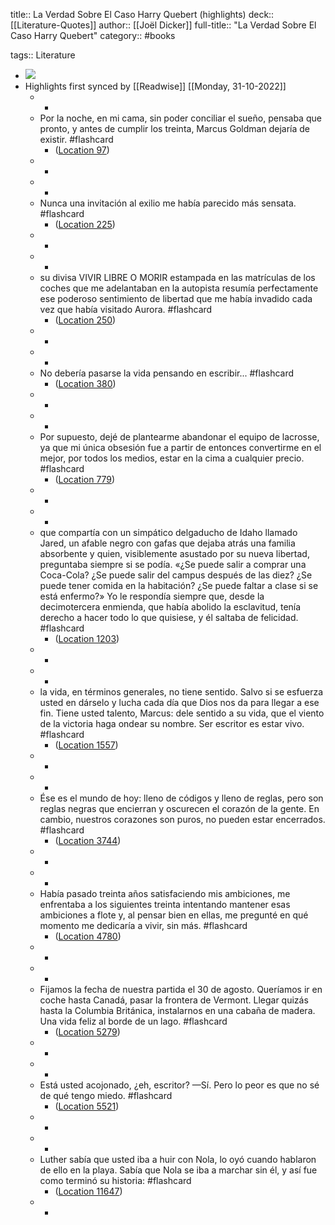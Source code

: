 title:: La Verdad Sobre El Caso Harry Quebert (highlights)
deck:: [[Literature-Quotes]]
author:: [[Joël Dicker]]
full-title:: "La Verdad Sobre El Caso Harry Quebert"
category:: #books

tags:: Literature

- ![](https://images-na.ssl-images-amazon.com/images/I/51zBPyEEMDL._SL200_.jpg)
- Highlights first synced by [[Readwise]] [[Monday, 31-10-2022]]
	- -
	- Por la noche, en mi cama, sin poder conciliar el sueño, pensaba que pronto, y antes de cumplir los treinta, Marcus Goldman dejaría de existir. #flashcard
		- ([Location 97](https://readwise.io/to_kindle?action=open&asin=B00CKXTP2O&location=97))
	- -
	- -
	- Nunca una invitación al exilio me había parecido más sensata. #flashcard
		- ([Location 225](https://readwise.io/to_kindle?action=open&asin=B00CKXTP2O&location=225))
	- -
	- -
	- su divisa VIVIR LIBRE O MORIR estampada en las matrículas de los coches que me adelantaban en la autopista resumía perfectamente ese poderoso sentimiento de libertad que me había invadido cada vez que había visitado Aurora. #flashcard
		- ([Location 250](https://readwise.io/to_kindle?action=open&asin=B00CKXTP2O&location=250))
	- -
	- -
	- No debería pasarse la vida pensando en escribir... #flashcard
		- ([Location 380](https://readwise.io/to_kindle?action=open&asin=B00CKXTP2O&location=380))
	- -
	- -
	- Por supuesto, dejé de plantearme abandonar el equipo de lacrosse, ya que mi única obsesión fue a partir de entonces convertirme en el mejor, por todos los medios, estar en la cima a cualquier precio. #flashcard
		- ([Location 779](https://readwise.io/to_kindle?action=open&asin=B00CKXTP2O&location=779))
	- -
	- -
	- que compartía con un simpático delgaducho de Idaho llamado Jared, un afable negro con gafas que dejaba atrás una familia absorbente y quien, visiblemente asustado por su nueva libertad, preguntaba siempre si se podía. «¿Se puede salir a comprar una Coca-Cola? ¿Se puede salir del campus después de las diez? ¿Se puede tener comida en la habitación? ¿Se puede faltar a clase si se está enfermo?» Yo le respondía siempre que, desde la decimotercera enmienda, que había abolido la esclavitud, tenía derecho a hacer todo lo que quisiese, y él saltaba de felicidad. #flashcard
		- ([Location 1203](https://readwise.io/to_kindle?action=open&asin=B00CKXTP2O&location=1203))
	- -
	- -
	- la vida, en términos generales, no tiene sentido. Salvo si se esfuerza usted en dárselo y lucha cada día que Dios nos da para llegar a ese fin. Tiene usted talento, Marcus: dele sentido a su vida, que el viento de la victoria haga ondear su nombre. Ser escritor es estar vivo. #flashcard
		- ([Location 1557](https://readwise.io/to_kindle?action=open&asin=B00CKXTP2O&location=1557))
	- -
	- -
	- Ése es el mundo de hoy: lleno de códigos y lleno de reglas, pero son reglas negras que encierran y oscurecen el corazón de la gente. En cambio, nuestros corazones son puros, no pueden estar encerrados. #flashcard
		- ([Location 3744](https://readwise.io/to_kindle?action=open&asin=B00CKXTP2O&location=3744))
	- -
	- -
	- Había pasado treinta años satisfaciendo mis ambiciones, me enfrentaba a los siguientes treinta intentando mantener esas ambiciones a flote y, al pensar bien en ellas, me pregunté en qué momento me dedicaría a vivir, sin más. #flashcard
		- ([Location 4780](https://readwise.io/to_kindle?action=open&asin=B00CKXTP2O&location=4780))
	- -
	- -
	- Fijamos la fecha de nuestra partida el 30 de agosto. Queríamos ir en coche hasta Canadá, pasar la frontera de Vermont. Llegar quizás hasta la Columbia Británica, instalarnos en una cabaña de madera. Una vida feliz al borde de un lago. #flashcard
		- ([Location 5279](https://readwise.io/to_kindle?action=open&asin=B00CKXTP2O&location=5279))
	- -
	- -
	- Está usted acojonado, ¿eh, escritor? —Sí. Pero lo peor es que no sé de qué tengo miedo. #flashcard
		- ([Location 5521](https://readwise.io/to_kindle?action=open&asin=B00CKXTP2O&location=5521))
	- -
	- -
	- Luther sabía que usted iba a huir con Nola, lo oyó cuando hablaron de ello en la playa. Sabía que Nola se iba a marchar sin él, y así fue como terminó su historia: #flashcard
		- ([Location 11647](https://readwise.io/to_kindle?action=open&asin=B00CKXTP2O&location=11647))
	- -